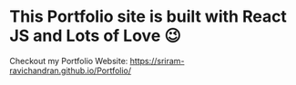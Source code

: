 # This Portfolio site is built with React JS and Lots of Love 😉

Checkout my Portfolio Website: https://sriram-ravichandran.github.io/Portfolio/
